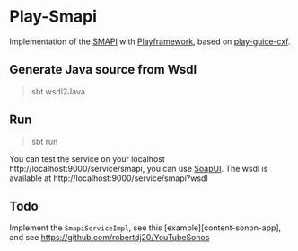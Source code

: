 Play-Smapi
==========

Implementation of the [SMAPI][smapi] with [Playframework][play], based on [play-guice-cxf][].

[smapi]: https://musicpartners.sonos.com/?q=node/71
[play]: https://www.playframework.com/
[play-guice-cxf]: https://github.com/margussipria/play-guice-cxf

## Generate Java source from Wsdl

> sbt
> wsdl2Java

## Run

> sbt
> run

You can test the service on your localhost http://localhost:9000/service/smapi, you can use [SoapUI][soap-ui].
The wsdl is available at http://localhost:9000/service/smapi?wsdl

[soap-ui]: https://www.soapui.org/downloads/latest-release.html

## Todo

Implement the `SmapiServiceImpl`, see this [example][content-sonon-app],
and see https://github.com/robertdj20/YouTubeSonos

[content-sonos-app]: https://musicpartners.sonos.com/?q=node/509